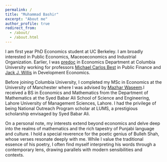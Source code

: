 ```yaml
---
permalink: /
title: "Muhammad Bashir"
excerpt: "About me"
author_profile: true
redirect_from: 
  - /about/
  - /about.html
---
```


I am first year PhD Economics student at UC Berkeley. I am broadly interested in Public Economics, Maceoeconomics and Industrial Organization. 
Earlier, I was [predoc](https://econ.columbia.edu/per/pre-doc-research-staff/research-staff-associates/) in Economics Department at Columbia University working for professors [Michael Carlos Best](https://blogs.cuit.columbia.edu/mcb2270/) in Public Finance and [Jack J. Willis](https://sites.google.com/view/jwillis/) in Development Economics. 

Before joining Columbia University, I completed my MSc in Economics at the University of Manchester where I was advised by [Mazhar Waseem](https://research.manchester.ac.uk/en/persons/mazhar.waseem).I received a BS in Economics and Mathematics from the Department of Mathematics at the Syed Babar Ali School of Science and Engineering, Lahore University of Management Sciences, Lahore. I had the privilege of being National Outreach Program scholar at LUMS, a prestigious scholarship envisaged by Syed Babar Ali. 

On a personal note, my interests extend beyond economics and delve deep into the realms of mathematics and the rich tapestry of Punjabi language and culture. I hold a special reverence for the poetic genius of Bulleh Shah, whose verses resonate deeply with me. While I value the traditional essence of his poetry, I often find myself interpreting his words through a contemporary lens, drawing parallels with modern sensibilities and contexts.
